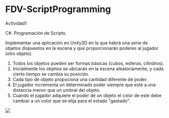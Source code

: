 # FDV-ScriptProgramming
Actividad1

C#. Programación de Scripts.

Implementar una aplicación en Unity3D en la que habrá una serie de objetos dispuestos en la escena y que proporcionarán poderes al jugador (otro objeto).
1) Todos los objetos pueden ser formas básicas (cubos, esferas, cilindros).
2) Inicialmente los objetos se ubicarán en la escena aleatoriamente, y cada cierto tiempo se cambia su posición.
3) Cada tipo de objeto propociona una cantidad diferente de poder.
4) El jugador incrementa un determinado poder siempre que esté a una distancia menor que un umbral del objeto.
5) Cuando el jugador adquiere el poder de un objeto el color de este debe cambiar a un color que se elija para el estado "gastado".

![](Gif-FDV1.gif)
